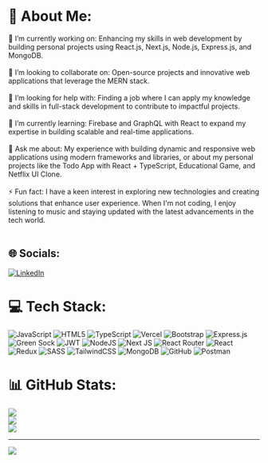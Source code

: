 # 💫 About Me:
🔭 I’m currently working on: Enhancing my skills in web development by building personal projects using React.js, Next.js, Node.js, Express.js, and MongoDB.<br><br>👯 I’m looking to collaborate on: Open-source projects and innovative web applications that leverage the MERN stack.<br><br>🤝 I’m looking for help with: Finding a job where I can apply my knowledge and skills in full-stack development to contribute to impactful projects.<br><br>🌱 I’m currently learning: Firebase and GraphQL with React to expand my expertise in building scalable and real-time applications.<br><br>💬 Ask me about: My experience with building dynamic and responsive web applications using modern frameworks and libraries, or about my personal projects like the Todo App with React + TypeScript, Educational Game, and Netflix UI Clone.<br><br>⚡ Fun fact: I have a keen interest in exploring new technologies and creating solutions that enhance user experience. When I'm not coding, I enjoy listening to music and staying updated with the latest advancements in the tech world.<br><br>


## 🌐 Socials:
[![LinkedIn](https://img.shields.io/badge/LinkedIn-%230077B5.svg?logo=linkedin&logoColor=white)](https://linkedin.com/in/https://www.linkedin.com/in/gaurav-mahur-sept18) 

# 💻 Tech Stack:
![JavaScript](https://img.shields.io/badge/javascript-%23323330.svg?style=for-the-badge&logo=javascript&logoColor=%23F7DF1E) ![HTML5](https://img.shields.io/badge/html5-%23E34F26.svg?style=for-the-badge&logo=html5&logoColor=white) ![TypeScript](https://img.shields.io/badge/typescript-%23007ACC.svg?style=for-the-badge&logo=typescript&logoColor=white) ![Vercel](https://img.shields.io/badge/vercel-%23000000.svg?style=for-the-badge&logo=vercel&logoColor=white) ![Bootstrap](https://img.shields.io/badge/bootstrap-%238511FA.svg?style=for-the-badge&logo=bootstrap&logoColor=white) ![Express.js](https://img.shields.io/badge/express.js-%23404d59.svg?style=for-the-badge&logo=express&logoColor=%2361DAFB) ![Green Sock](https://img.shields.io/badge/green%20sock-88CE02?style=for-the-badge&logo=greensock&logoColor=white) ![JWT](https://img.shields.io/badge/JWT-black?style=for-the-badge&logo=JSON%20web%20tokens) ![NodeJS](https://img.shields.io/badge/node.js-6DA55F?style=for-the-badge&logo=node.js&logoColor=white) ![Next JS](https://img.shields.io/badge/Next-black?style=for-the-badge&logo=next.js&logoColor=white) ![React Router](https://img.shields.io/badge/React_Router-CA4245?style=for-the-badge&logo=react-router&logoColor=white) ![React](https://img.shields.io/badge/react-%2320232a.svg?style=for-the-badge&logo=react&logoColor=%2361DAFB) ![Redux](https://img.shields.io/badge/redux-%23593d88.svg?style=for-the-badge&logo=redux&logoColor=white) ![SASS](https://img.shields.io/badge/SASS-hotpink.svg?style=for-the-badge&logo=SASS&logoColor=white) ![TailwindCSS](https://img.shields.io/badge/tailwindcss-%2338B2AC.svg?style=for-the-badge&logo=tailwind-css&logoColor=white) ![MongoDB](https://img.shields.io/badge/MongoDB-%234ea94b.svg?style=for-the-badge&logo=mongodb&logoColor=white) ![GitHub](https://img.shields.io/badge/github-%23121011.svg?style=for-the-badge&logo=github&logoColor=white) ![Postman](https://img.shields.io/badge/Postman-FF6C37?style=for-the-badge&logo=postman&logoColor=white)
# 📊 GitHub Stats:
![](https://github-readme-stats.vercel.app/api?username=gmahur7&theme=github_dark&hide_border=false&include_all_commits=false&count_private=false)<br/>
![](https://github-readme-streak-stats.herokuapp.com/?user=gmahur7&theme=github_dark&hide_border=false)<br/>
![](https://github-readme-stats.vercel.app/api/top-langs/?username=gmahur7&theme=github_dark&hide_border=false&include_all_commits=false&count_private=false&layout=compact)

---
[![](https://visitcount.itsvg.in/api?id=gmahur7&icon=0&color=0)](https://visitcount.itsvg.in)

<!-- Proudly created with GPRM ( https://gprm.itsvg.in ) -->